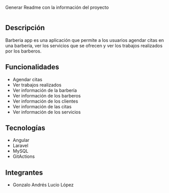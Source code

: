 Generar Readme con la información del proyecto
```Barberia app
```

## Descripción
Barberia app es una aplicación que permite a los usuarios agendar citas en una barbería, ver los servicios que se ofrecen y ver los trabajos realizados por los barberos.

## Funcionalidades
- Agendar citas
- Ver trabajos realizados
- Ver información de la barbería
- Ver información de los barberos
- Ver información de los clientes
- Ver información de las citas
- Ver información de los servicios

## Tecnologías
- Angular
- Laravel
- MySQL
- GitActions

## Integrantes
- Gonzalo Andrés Lucio López
